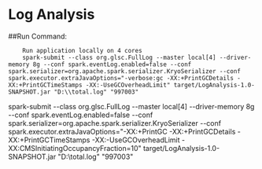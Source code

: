 # Log Analysis

##Run Command:

        Run application locally on 4 cores
        spark-submit --class org.glsc.FullLog --master local[4] --driver-memory 8g --conf spark.eventLog.enabled=false --conf spark.serializer=org.apache.spark.serializer.KryoSerializer --conf spark.executor.extraJavaOptions="-verbose:gc -XX:+PrintGCDetails -XX:+PrintGCTimeStamps -XX:-UseGCOverheadLimit" target/LogAnalysis-1.0-SNAPSHOT.jar "D:\\total.log" "997003"

spark-submit --class org.glsc.FullLog --master local[4] --driver-memory 8g --conf spark.eventLog.enabled=false --conf spark.serializer=org.apache.spark.serializer.KryoSerializer --conf spark.executor.extraJavaOptions="-XX:+PrintGC -XX:+PrintGCDetails -XX:+PrintGCTimeStamps -XX:-UseGCOverheadLimit -XX:CMSInitiatingOccupancyFraction=10" target/LogAnalysis-1.0-SNAPSHOT.jar "D:\\total.log" "997003"